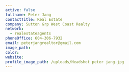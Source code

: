 ```yaml
---
active: false
fullname: Peter Jang
contactTitle: Real Estate
company: Sutton Grp West Coast Realty
network:
  - realestateagents
phoneOffice: 604-306-7932
email: peterjangrealtor@gmail.com
image_path:
color:
website:
profile_image_path: /uploads/Headshot peter jang.jpg
---
```



